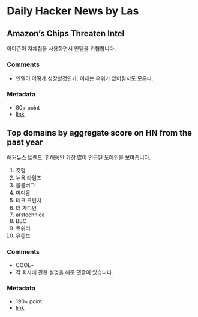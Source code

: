 # Daily Hacker News by Las

## Amazon’s Chips Threaten Intel

아마존이 자체칩을 사용하면서 인텔을 위협합니다.

### Comments

- 인텔이 어떻게 성장할것인가. 이제는 우위가 없어질지도 모른다.

### Metadata

- 80+ point
- [link](https://news.ycombinator.com/item?id=18652121)

## Top domains by aggregate score on HN from the past year

해커뉴스 트렌드. 한해동안 가장 많이 언급된 도메인을 보여줍니다.

1. 깃헙
2. 뉴욕 타임즈
3. 블룸버그
4. 미디움
5. 테크 크런치
6. 더 가디언
7. arstechnica
8. BBC
9. 트위터
10. 유튜브

### Comments

- COOL~
- 각 회사에 관한 설명을 해둔 댓글이 있습니다.

### Metadata

- 190+ point
- [link](https://news.ycombinator.com/item?id=18632719)